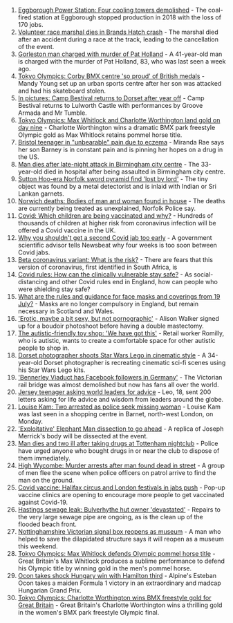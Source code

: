 1. [Eggborough Power Station: Four cooling towers demolished](https://www.bbc.co.uk/news/uk-england-york-north-yorkshire-58047126) - The coal-fired station at Eggborough stopped production in 2018 with the loss of 170 jobs.
2. [Volunteer race marshal dies in Brands Hatch crash](https://www.bbc.co.uk/news/uk-england-kent-58043285) - The marshal died after an accident during a race at the track, leading to the cancellation of the event.
3. [Gorleston man charged with murder of Pat Holland](https://www.bbc.co.uk/news/uk-england-norfolk-58048959) - A 41-year-old man is charged with the murder of Pat Holland, 83, who was last seen a week ago.
4. [Tokyo Olympics: Corby BMX centre 'so proud' of British medals](https://www.bbc.co.uk/news/uk-england-northamptonshire-58047338) - Mandy Young set up an urban sports centre after her son was attacked and had his skateboard stolen.
5. [In pictures: Camp Bestival returns to Dorset after year off](https://www.bbc.co.uk/news/uk-england-dorset-58039824) - Camp Bestival returns to Lulworth Castle with performances by Groove Armada and Mr Tumble.
6. [Tokyo Olympics: Max Whitlock and Charlotte Worthington land gold on day nine](https://www.bbc.co.uk/sport/olympics/58045115) - Charlotte Worthington wins a dramatic BMX park freestyle Olympic gold as Max Whitlock retains pommel horse title.
7. [Bristol teenager in "unbearable" pain due to eczema](https://www.bbc.co.uk/news/uk-england-bristol-57942006) - Miranda Rae says her son Barney is in constant pain and is pinning her hopes on a drug in the US.
8. [Man dies after late-night attack in Birmingham city centre](https://www.bbc.co.uk/news/uk-england-birmingham-58042704) - The 33-year-old died in hospital after being assaulted in Birmingham city centre.
9. [Sutton Hoo-era Norfolk sword pyramid find 'lost by lord'](https://www.bbc.co.uk/news/uk-england-norfolk-57999456) - The tiny object was found by a metal detectorist and is inlaid with Indian or Sri Lankan garnets.
10. [Norwich deaths: Bodies of man and woman found in house](https://www.bbc.co.uk/news/uk-england-norfolk-58046330) - The deaths are currently being treated as unexplained, Norfolk Police say.
11. [Covid: Which children are being vaccinated and why?](https://www.bbc.co.uk/news/health-57888429) - Hundreds of thousands of children at higher risk from coronavirus infection will be offered a Covid vaccine in the UK.
12. [Why you shouldn't get a second Covid jab too early](https://www.bbc.co.uk/news/newsbeat-57682233) - A government scientific advisor tells Newsbeat why four weeks is too soon between Covid jabs.
13. [Beta coronavirus variant: What is the risk?](https://www.bbc.co.uk/news/health-55534727) - There are fears that this version of coronavirus, first identified in South Africa, is
14. [Covid rules: How can the clinically vulnerable stay safe?](https://www.bbc.co.uk/news/health-51997151) - As social-distancing and other Covid rules end in England, how can people who were shielding stay safe?
15. [What are the rules and guidance for face masks and coverings from 19 July?](https://www.bbc.co.uk/news/health-51205344) - Masks are no longer compulsory in England, but remain necessary in Scotland and Wales.
16. ['Erotic, maybe a bit sexy, but not pornographic'](https://www.bbc.co.uk/news/uk-england-derbyshire-57893530) - Alison Walker signed up for a boudoir photoshoot before having a double mastectomy.
17. [The autistic-friendly toy shop: 'We have got this'](https://www.bbc.co.uk/news/uk-england-58026672) - Retail worker Romilly, who is autistic, wants to create a comfortable space for other autistic people to shop in.
18. [Dorset photographer shoots Star Wars Lego in cinematic style](https://www.bbc.co.uk/news/uk-england-dorset-58015659) - A 34-year-old Dorset photographer is recreating cinematic sci-fi scenes using his Star Wars Lego kits.
19. ['Bennerley Viaduct has Facebook followers in Germany'](https://www.bbc.co.uk/news/uk-england-derbyshire-57399727) - The Victorian rail bridge was almost demolished but now has fans all over the world.
20. [Jersey teenager asking world leaders for advice](https://www.bbc.co.uk/news/world-europe-jersey-58031202) - Leo, 18, sent 200 letters asking for life advice and wisdom from leaders around the globe.
21. [Louise Kam: Two arrested as police seek missing woman](https://www.bbc.co.uk/news/uk-england-london-58042862) - Louise Kam was last seen in a shopping centre in Barnet, north-west London, on Monday.
22. ['Exploitative' Elephant Man dissection to go ahead](https://www.bbc.co.uk/news/uk-england-leicestershire-57901188) - A replica of Joseph Merrick's body will be dissected at the event.
23. [Man dies and two ill after taking drugs at Tottenham nightclub](https://www.bbc.co.uk/news/uk-england-london-58040799) - Police have urged anyone who bought drugs in or near the club to dispose of them immediately.
24. [High Wycombe: Murder arrests after man found dead in street](https://www.bbc.co.uk/news/uk-england-beds-bucks-herts-58039946) - A group of men flee the scene when police officers on patrol arrive to find the man on the ground.
25. [Covid vaccine: Halifax circus and London festivals in jabs push](https://www.bbc.co.uk/news/uk-england-58039581) - Pop-up vaccine clinics are opening to encourage more people to get vaccinated against Covid-19.
26. [Hastings sewage leak: Bulverhythe hut owner 'devastated'](https://www.bbc.co.uk/news/uk-england-sussex-58039801) - Repairs to the very large sewage pipe are ongoing, as is the clean up of the flooded beach front.
27. [Nottinghamshire Victorian signal box reopens as museum](https://www.bbc.co.uk/news/uk-england-nottinghamshire-58012230) - A man who helped to save the dilapidated structure says it will reopen as a museum this weekend.
28. [Tokyo Olympics: Max Whitlock defends Olympic pommel horse title](https://www.bbc.co.uk/sport/olympics/58044973) - Great Britain's Max Whitlock produces a sublime performance to defend his Olympic title by winning gold in the men's pommel horse.
29. [Ocon takes shock Hungary win with Hamilton third](https://www.bbc.co.uk/sport/formula1/58049146) - Alpine's Esteban Ocon takes a maiden Formula 1 victory in an extraordinary and madcap Hungarian Grand Prix.
30. [Tokyo Olympics: Charlotte Worthington wins BMX freestyle gold for Great Britain](https://www.bbc.co.uk/sport/olympics/58044570) - Great Britain's Charlotte Worthington wins a thrilling gold in the women's BMX park freestyle Olympic final.
